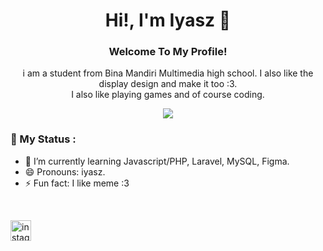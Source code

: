 <h1 align="center">
  Hi!, I'm Iyasz 👋
</h1>
<h3 align="center">
   Welcome To My Profile!
</h3>
<p align="center">
  i am a student from Bina Mandiri Multimedia high school. I also like the display design and make it too :3. <br> I also  like  playing games and of course coding.
</p>

<p align="center">
  <img src="https://user-images.githubusercontent.com/69864986/180283239-f215cd9c-9c3c-42c6-b380-7f84754ee365.gif">
</p>

### 💬 My Status :

- 🌱 I’m currently learning Javascript/PHP, Laravel, MySQL, Figma. 
- 😄 Pronouns: iyasz. 
- ⚡ Fun fact: I like meme :3

<br>

 [<img src='https://cdn.jsdelivr.net/npm/simple-icons@3.0.1/icons/instagram.svg' alt='instagram' height='33'>](https://www.instagram.com/yaszavellia/)   

